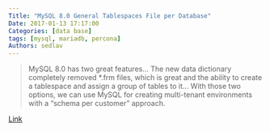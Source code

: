```yaml
---
Title: "MySQL 8.0 General Tablespaces File per Database"
Date: 2017-01-13 17:17:00
Categories: [data base]
tags: [mysql, mariadb, percona]
Authors: sedlav
---
```


> MySQL 8.0 has two great features... The new data dictionary completely removed *.frm files, which is great and the ability to create a tablespace and assign a group of tables to it... With those two options, we can use MySQL for creating multi-tenant environments with a “schema per customer” approach.

[Link](https://www.percona.com/blog/2016/10/03/mysql-8-0-general-tablespaces-file-per-database-no-frm-files/)
